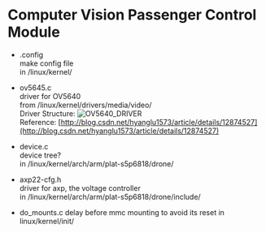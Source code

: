 # Computer Vision Passenger Control Module

* .config  
make config file  
in /linux/kernel/

* ov5645.c  
driver for OV5640  
from /linux/kernel/drivers/media/video/  
Driver Structure: ![OV5640_DRIVER](https://lh3.googleusercontent.com/7jsnxkgSMBU3xvV8KxoLITNiqcy_nI-HOm3o7MYqiB2_yZhk_Qi8kV46sbs-Yf-K131zlzRcZ7R8jA=w5000-no)  
Reference: [http://blog.csdn.net/hyanglu1573/article/details/12874527](http://blog.csdn.net/hyanglu1573/article/details/12874527)


* device.c  
device tree?  
in /linux/kernel/arch/arm/plat-s5p6818/drone/

* axp22-cfg.h  
driver for axp, the voltage controller  
in /linux/kernel/arch/arm/plat-s5p6818/drone/include/

* do_mounts.c 
delay before mmc mounting to avoid its reset
in linux/kernel/init/

